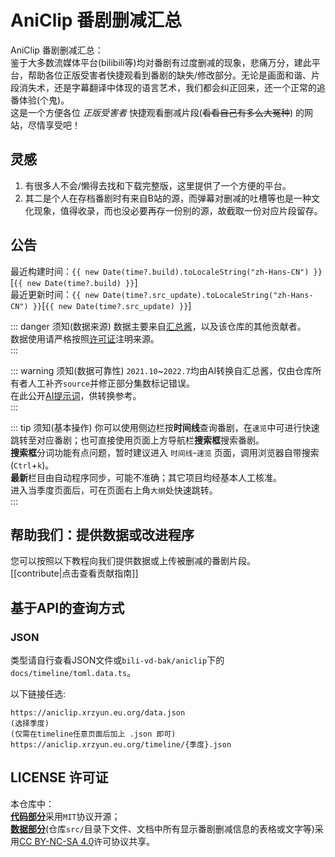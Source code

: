 <script lang="ts" setup>
import { data as time } from "./time.data.ts"
</script>

# AniClip 番剧删减汇总

AniClip 番剧删减汇总：  
鉴于大多数流媒体平台(bilibili等)均对番剧有过度删减的现象，悲痛万分，建此平台，帮助各位正版受害者快捷观看到番剧的缺失/修改部分。无论是画面和谐、片段消失术，还是字幕翻译中体现的语言艺术，我们都会纠正回来，还一个正常的追番体验(个鬼)。  
这是一个方便各位 *正版受害者* 快捷观看删减片段(~~看看自己有多么大冤种~~) 的网站，尽情享受吧！  

## 灵感

1. 有很多人不会/懒得去找和下载完整版，这里提供了一个方便的平台。  
2. 其二是个人在存档番剧时有来自B站的源，而弹幕对删减的吐槽等也是一种文化现象，值得收录，而也没必要再存一份别的源，故截取一份对应片段留存。  

## 公告

最近构建时间：`{{ new Date(time?.build).toLocaleString("zh-Hans-CN") }}`[`{{ new Date(time?.build) }}`]  
最近更新时间：`{{ new Date(time?.src_update).toLocaleString("zh-Hans-CN") }}`[`{{ new Date(time?.src_update) }}`]  

::: danger 须知(数据来源)
数据主要来自[汇总酱](https://hzj.wiki)，以及该仓库的其他贡献者。  
数据使用请严格按照[许可证](#license-许可证)注明来源。  
:::

::: warning 须知(数据可靠性)
`2021.10`~`2022.7`均由AI转换自汇总酱，仅由仓库所有者人工补齐`source`并修正部分集数标记错误。  
在此公开[AI提示词](https://www.doubao.com/thread/w45506302557698)，供转换参考。  
:::

::: tip 须知(基本操作)
你可以使用侧边栏按**时间线**查询番剧，在`速览`中可进行快速跳转至对应番剧；也可直接使用页面上方导航栏**搜索框**搜索番剧。  
**搜索框**分词功能有点问题，暂时建议进入 `时间线`-`速览` 页面，调用浏览器自带搜索(`Ctrl`+`k`)。  
**最新**栏目由自动程序同步，可能不准确；其它项目均经基本人工核准。  
进入当季度页面后，可在页面右上角`大纲`处快速跳转。  
:::

## 帮助我们：提供数据或改进程序

您可以按照以下教程向我们提供数据或上传被删减的番剧片段。  
[[contribute|点击查看贡献指南]]

## 基于API的查询方式

### JSON

类型请自行查看JSON文件或`bili-vd-bak/aniclip`下的`docs/timeline/toml.data.ts`。  

以下链接任选:  

```url
https://aniclip.xrzyun.eu.org/data.json
(选择季度)
(仅需在timeline任意页面后加上 .json 即可)
https://aniclip.xrzyun.eu.org/timeline/{季度}.json
```

## LICENSE 许可证

本仓库中：  
[**代码部分**](https://github.com/bili-vd-bak/aniclip)采用`MIT`协议开源；  
[**数据部分**](https://github.com/bili-vd-bak/aniclip-src)(仓库`src/`目录下文件、文档中所有显示番剧删减信息的表格或文字等)采用[CC BY-NC-SA 4.0](https://creativecommons.org/licenses/by-nc-sa/4.0/)许可协议共享。
